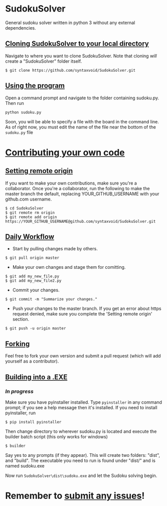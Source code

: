 # SudokuSolver
General sudoku solver written in python 3 without any external dependencies.

## [Cloning SudokuSolver to your local directory][100]
Navigate to where you want to clone SudokuSolver. Note that cloning *will* create a "SudokuSolver" folder itself.

```
$ git clone https://github.com/syntaxvoid/SudokuSolver.git
```

## [Using the program][101]
Open a command prompt and navigate to the folder containing sudoku.py. Then run
```
python sudoku.py
```
Soon, you will be able to specify a file with the board in the command line. As of right now, you must edit the name of the file near the bottom of the `sudoku.py` file


# [Contributing your own code][102]
## [Setting remote origin][103]
If you want to make your own contributions, make sure you're a collaborator. Once you're a collaborator, run the following to make the master branch the default, replacing YOUR\_GITHUB\_USERNAME with your github.com username.

```
$ cd SudokuSolver
$ git remote rm origin
$ git remote add origin https://YOUR_GITHUB_USERNAME@github.com/syntaxvoid/SudokuSolver.git
```

## [Daily Workflow][104]
* Start by pulling changes made by others.

```
$ git pull origin master
```

* Make your own changes and stage them for comitting. 
```
$ git add my_new_file.py
$ git add my_new_file2.py
```

* Commit your changes. 

```
$ git commit -m "Summarize your changes."
```

* Push your changes to the master branch. If you get an error about https request denied, make sure you complete the 'Setting remote origin' section.

```
$ git push -u origin master
```

## [Forking][105]
Feel free to fork your own version and submit a pull request (which will add yourself as a contributor).

## [Building into a .EXE][999]
### *In progress*
Make sure you have pyinstaller installed. Type `pyinstaller` in any command prompt; if you see a help message then it's installed. If you need to install pyinstaller, run
```
$ pip install pyinstaller
```

Then change directory to wherever sudoku.py is located and execute the builder batch script (this only works for windows)
```
$ builder
```
Say yes to any prompts (if they appear). This will create two folders: "dist", and "build". The executable you need to run is found under "dist/" and is named sudoku.exe

Now run `SudokuSolver\dist\sudoku.exe` and let the Sudoku solving begin.

# Remember to [submit any issues][1]!


[1]: https://github.com/SyntaxVoid/SudokuSolver/issues/new

[100]: https://github.com/SyntaxVoid/SudokuSolver#cloning-sudokusolver-to-your-local-directory
[101]: https://github.com/SyntaxVoid/SudokuSolver#using-the-program
[102]: https://github.com/SyntaxVoid/SudokuSolver#contributing-your-own-code
[103]: https://github.com/SyntaxVoid/SudokuSolver#setting-remote-origin
[104]: https://github.com/SyntaxVoid/SudokuSolver#forking
[105]: https://github.com/SyntaxVoid/SudokuSolver#daily-workflow
[999]: https://github.com/SyntaxVoid/SudokuSolver#building-into-a-exe

